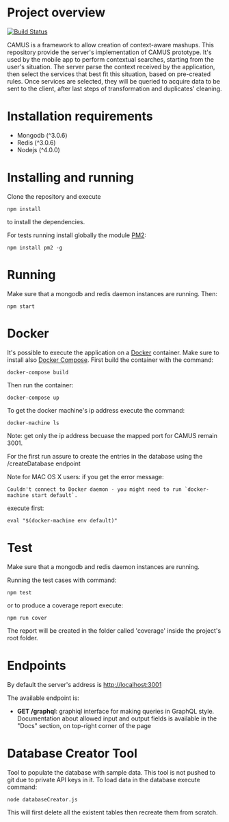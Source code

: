 Project overview
========

[![Build Status](https://travis-ci.org/stefanogianelli/camus-server.svg?branch=master)](https://travis-ci.org/stefanogianelli/camus-server)

CAMUS is a framework to allow creation of context-aware mashups. This repository provide the server's implementation of CAMUS prototype. It's used by the mobile app to perform contextual searches, starting from the user's situation. The server parse the context received by the application, then select the services that best fit this situation, based on pre-created rules. Once services are selected, they will be queried to acquire data to be sent to the client, after last steps of transformation and duplicates' cleaning.

Installation requirements
=========================

-   Mongodb (\^3.0.6)
-   Redis (\^3.0.6)
-   Nodejs (\^4.0.0)

Installing and running
======================

Clone the repository and execute

    npm install

to install the dependencies.

For tests running install globally the module [PM2](https://github.com/Unitech/pm2):

    npm install pm2 -g

Running
=======

Make sure that a mongodb and redis daemon instances are running. Then:

    npm start


Docker
======

It's possible to execute the application on a [Docker](https://www.docker.com/) container. Make sure to install also [Docker Compose](https://www.docker.com/products/docker-compose).
First build the container with the command:

    docker-compose build

Then run the container:

    docker-compose up

To get the docker machine's ip address execute the command:

    docker-machine ls

Note: get only the ip address becuase the mapped port for CAMUS remain 3001.

For the first run assure to create the entries in the database using the /createDatabase endpoint

Note for MAC OS X users: if you get the error message:

    Couldn't connect to Docker daemon - you might need to run `docker-machine start default`.

execute first:

    eval "$(docker-machine env default)"

Test
====

Make sure that a mongodb and redis daemon instances are running.

Running the test cases with command:

    npm test

or to produce a coverage report execute:

    npm run cover

The report will be created in the folder called 'coverage' inside the project's root folder.

Endpoints
=========

By default the server's address is [http://localhost:3001](http://localhost:3001)

The available endpoint is:

* **GET /graphql**: graphiql interface for making queries in GraphQL style. Documentation about allowed input and output fields is available in the "Docs" section, on top-right corner of the page

Database Creator Tool
=====================

Tool to populate the database with sample data. This tool is not pushed to git due to private API keys in it. To load data in the database execute command:

    node databaseCreator.js

This will first delete all the existent tables then recreate them from scratch.
